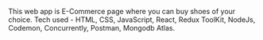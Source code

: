 This web app is E-Commerce page where you can buy shoes of your choice.
Tech used - HTML, CSS, JavaScript, React, Redux ToolKit, NodeJs, Codemon, Concurrently, Postman, Mongodb Atlas.
